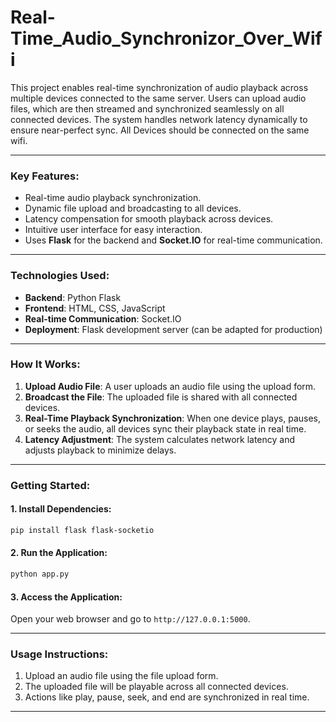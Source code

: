 # Real-Time_Audio_Synchronizor_Over_Wifi
This project enables real-time synchronization of audio playback across multiple devices connected to the same server. Users can upload audio files, which are then streamed and synchronized seamlessly on all connected devices. The system handles network latency dynamically to ensure near-perfect sync. All Devices should be connected on the same wifi.

---

### **Key Features**:
- Real-time audio playback synchronization.
- Dynamic file upload and broadcasting to all devices.
- Latency compensation for smooth playback across devices.
- Intuitive user interface for easy interaction.
- Uses **Flask** for the backend and **Socket.IO** for real-time communication.

---

### **Technologies Used**:
- **Backend**: Python Flask
- **Frontend**: HTML, CSS, JavaScript
- **Real-time Communication**: Socket.IO
- **Deployment**: Flask development server (can be adapted for production)

---

### **How It Works**:
1. **Upload Audio File**: A user uploads an audio file using the upload form.
2. **Broadcast the File**: The uploaded file is shared with all connected devices.
3. **Real-Time Playback Synchronization**: When one device plays, pauses, or seeks the audio, all devices sync their playback state in real time.
4. **Latency Adjustment**: The system calculates network latency and adjusts playback to minimize delays.

---

### **Getting Started**:

#### 1. Install Dependencies:
```bash
pip install flask flask-socketio
```

#### 2. Run the Application:
```bash
python app.py
```

#### 3. Access the Application:
Open your web browser and go to `http://127.0.0.1:5000`.

---

### **Usage Instructions**:
1. Upload an audio file using the file upload form.
2. The uploaded file will be playable across all connected devices.
3. Actions like play, pause, seek, and end are synchronized in real time.

---
